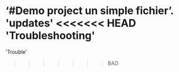 ‘#Demo project un simple fichier’.
'updates'
<<<<<<< HEAD
'Troubleshooting'
=======
'Trouble'
>>>>>>> BAD
